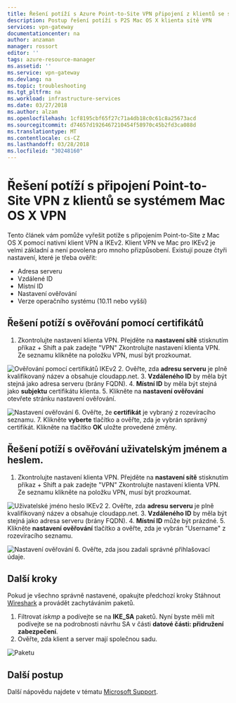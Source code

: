 ```yaml
---
title: Řešení potíží s Azure Point-to-Site VPN připojení z klientů se systémem Mac OS X | Microsoft Docs
description: Postup řešení potíží s P2S Mac OS X klienta sítě VPN
services: vpn-gateway
documentationcenter: na
author: anzaman
manager: rossort
editor: ''
tags: azure-resource-manager
ms.assetid: ''
ms.service: vpn-gateway
ms.devlang: na
ms.topic: troubleshooting
ms.tgt_pltfrm: na
ms.workload: infrastructure-services
ms.date: 03/27/2018
ms.author: alzam
ms.openlocfilehash: 1cf8195cbf65f27c71a4db18c0c61c8a25673acd
ms.sourcegitcommit: d74657d1926467210454f58970c45b2fd3ca088d
ms.translationtype: MT
ms.contentlocale: cs-CZ
ms.lasthandoff: 03/28/2018
ms.locfileid: "30248160"
---
```

# <a name="troubleshoot-point-to-site-vpn-connections-from-mac-os-x-vpn-clients"></a>Řešení potíží s připojení Point-to-Site VPN z klientů se systémem Mac OS X VPN

Tento článek vám pomůže vyřešit potíže s připojením Point-to-Site z Mac OS X pomocí nativní klient VPN a IKEv2. Klient VPN ve Mac pro IKEv2 je velmi základní a není povolena pro mnoho přizpůsobení. Existují pouze čtyři nastavení, které je třeba ověřit:

* Adresa serveru
* Vzdálené ID
* Místní ID
* Nastavení ověřování
* Verze operačního systému (10.11 nebo vyšší)


## <a name="VPNClient"></a> Řešení potíží s ověřování pomocí certifikátů
1. Zkontrolujte nastavení klienta VPN. Přejděte na **nastavení sítě** stisknutím příkaz + Shift a pak zadejte "VPN" Zkontrolujte nastavení klienta VPN. Ze seznamu klikněte na položku VPN, musí být prozkoumat.

  ![Ověřování pomocí certifikátů IKEv2](./media/vpn-gateway-troubleshoot-point-to-site-osx-ikev2/ikev2cert1.jpg)
2. Ověřte, zda **adresu serveru** je plně kvalifikovaný název a obsahuje cloudapp.net.
3. **Vzdáleného ID** by měla být stejná jako adresa serveru (brány FQDN).
4. **Místní ID** by měla být stejná jako **subjektu** certifikátu klienta.
5. Klikněte na **nastavení ověřování** otevřete stránku nastavení ověřování.

  ![Nastavení ověřování](./media/vpn-gateway-troubleshoot-point-to-site-osx-ikev2/ikev2auth2.jpg)
6. Ověřte, že **certifikát** je vybraný z rozevíracího seznamu.
7. Klikněte **vyberte** tlačítko a ověřte, zda je vybrán správný certifikát. Klikněte na tlačítko **OK** uložte provedené změny.

## <a name="ikev2"></a>Řešení potíží s ověřování uživatelským jménem a heslem.

1. Zkontrolujte nastavení klienta VPN. Přejděte na **nastavení sítě** stisknutím příkaz + Shift a pak zadejte "VPN" Zkontrolujte nastavení klienta VPN. Ze seznamu klikněte na položku VPN, musí být prozkoumat.

  ![Uživatelské jméno heslo IKEv2](./media/vpn-gateway-troubleshoot-point-to-site-osx-ikev2/ikev2user3.jpg)
2. Ověřte, zda **adresu serveru** je plně kvalifikovaný název a obsahuje cloudapp.net.
3. **Vzdáleného ID** by měla být stejná jako adresa serveru (brány FQDN).
4. **Místní ID** může být prázdné.
5. Klikněte **nastavení ověřování** tlačítko a ověřte, zda je vybrán "Username" z rozevíracího seznamu.

  ![Nastavení ověřování](./media/vpn-gateway-troubleshoot-point-to-site-osx-ikev2/ikev2auth4.jpg)
6. Ověřte, zda jsou zadali správné přihlašovací údaje.

## <a name="additional"></a>Další kroky

Pokud je všechno správně nastavené, opakujte předchozí kroky Stáhnout [Wireshark](https://www.wireshark.org/#download) a provádět zachytáváním paketů.

1. Filtrovat *iskmp* a podívejte se na **IKE_SA** paketů. Nyní byste měli mít podívejte se na podrobnosti návrhu SA v části **datové části: přidružení zabezpečení**. 
2. Ověřte, zda klient a server mají společnou sadu.

  ![Paketu](./media/vpn-gateway-troubleshoot-point-to-site-osx-ikev2/packet5.jpg)

## <a name="next-steps"></a>Další postup
Další nápovědu najdete v tématu [Microsoft Support](https://portal.azure.com/?#blade/Microsoft_Azure_Support/HelpAndSupportBlade).
